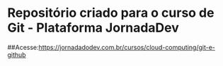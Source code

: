 # Repositório criado para o curso de Git - Plataforma JornadaDev


##Acesse:https://jornadadodev.com.br/cursos/cloud-computing/git-e-github